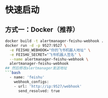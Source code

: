 # 快速启动

## 方式一：Docker（推荐）  
```bash
docker build -t alertmanager-feishu-webhook .
docker run -d -p 9527:9527 \
  -e FEISHU_WEBHOOK="你的飞书机器人地址" \
  -e FEISHU_SECRET="飞书机器人签名" \
  --name alertmanager-feishu-webhook \
  alertmanager-feishu-webhook
## 然后修改alertmanager发送地址
```bash
  - name: 'feishu'
    webhook_configs:
    - url: 'http://ip:9527/webhook'
      send_resolved: true
